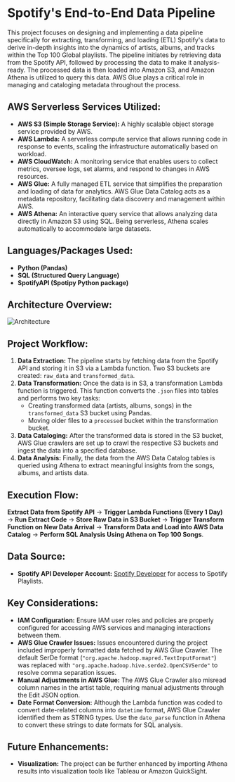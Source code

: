 # Spotify's End-to-End Data Pipeline

This project focuses on designing and implementing a data pipeline specifically for extracting, transforming, and loading (ETL) Spotify's data to derive in-depth insights into the dynamics of artists, albums, and tracks within the Top 100 Global playlists. The pipeline initiates by retrieving data from the Spotify API, followed by processing the data to make it analysis-ready. The processed data is then loaded into Amazon S3, and Amazon Athena is utilized to query this data. AWS Glue plays a critical role in managing and cataloging metadata throughout the process.

## AWS Serverless Services Utilized:

- **AWS S3 (Simple Storage Service):** A highly scalable object storage service provided by AWS.
- **AWS Lambda:** A serverless compute service that allows running code in response to events, scaling the infrastructure automatically based on workload.
- **AWS CloudWatch:** A monitoring service that enables users to collect metrics, oversee logs, set alarms, and respond to changes in AWS resources.
- **AWS Glue:** A fully managed ETL service that simplifies the preparation and loading of data for analytics. AWS Glue Data Catalog acts as a metadata repository, facilitating data discovery and management within AWS.
- **AWS Athena:** An interactive query service that allows analyzing data directly in Amazon S3 using SQL. Being serverless, Athena scales automatically to accommodate large datasets.

## Languages/Packages Used:

- **Python (Pandas)**
- **SQL (Structured Query Language)**
- **SpotifyAPI (Spotipy Python package)**

## Architecture Overview:

![Architecture](.png)

## Project Workflow:

1. **Data Extraction:** The pipeline starts by fetching data from the Spotify API and storing it in S3 via a Lambda function. Two S3 buckets are created: `raw_data` and `transformed_data`.
2. **Data Transformation:** Once the data is in S3, a transformation Lambda function is triggered. This function converts the `.json` files into tables and performs two key tasks:
   - Creating transformed data (artists, albums, songs) in the `transformed_data` S3 bucket using Pandas.
   - Moving older files to a `processed` bucket within the transformation bucket.
3. **Data Cataloging:** After the transformed data is stored in the S3 bucket, AWS Glue crawlers are set up to crawl the respective S3 buckets and ingest the data into a specified database.
4. **Data Analysis:** Finally, the data from the AWS Data Catalog tables is queried using Athena to extract meaningful insights from the songs, albums, and artists data.

## Execution Flow:

**Extract Data from Spotify API** → **Trigger Lambda Functions (Every 1 Day)** → **Run Extract Code** → **Store Raw Data in S3 Bucket** → **Trigger Transform Function on New Data Arrival** → **Transform Data and Load into AWS Data Catalog** → **Perform SQL Analysis Using Athena on Top 100 Songs**.

## Data Source:

- **Spotify API Developer Account:** [Spotify Developer](https://developer.spotify.com/) for access to Spotify Playlists.

## Key Considerations:

- **IAM Configuration:** Ensure IAM user roles and policies are properly configured for accessing AWS services and managing interactions between them.
- **AWS Glue Crawler Issues:** Issues encountered during the project included improperly formatted data fetched by AWS Glue Crawler. The default SerDe format (`"org.apache.hadoop.mapred.TextInputFormat"`) was replaced with `"org.apache.hadoop.hive.serde2.OpenCSVSerde"` to resolve comma separation issues.
- **Manual Adjustments in AWS Glue:** The AWS Glue Crawler also misread column names in the artist table, requiring manual adjustments through the Edit JSON option.
- **Date Format Conversion:** Although the Lambda function was coded to convert date-related columns into `datetime` format, AWS Glue Crawler identified them as STRING types. Use the `date_parse` function in Athena to convert these strings to date formats for SQL analysis.

## Future Enhancements:

- **Visualization:** The project can be further enhanced by importing Athena results into visualization tools like Tableau or Amazon QuickSight.
